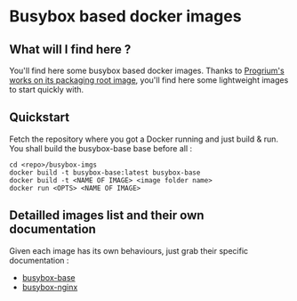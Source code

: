 Busybox based docker images
===========================

What will I find here ?
-----------------------

You'll find here some busybox based docker images.
Thanks to [Progrium's works on its packaging root image](https://github.com/progrium/busybox), you'll find here some lightweight images to start quickly with.

Quickstart
----------

Fetch the repository where you got a Docker running and just build & run. You shall build the busybox-base base before all :

```
cd <repo>/busybox-imgs
docker build -t busybox-base:latest busybox-base
docker build -t <NAME OF IMAGE> <image folder name>
docker run <OPTS> <NAME OF IMAGE>
```


Detailled images list and their own documentation
-------------------------------------------------

Given each image has its own behaviours, just grab their specific documentation :
* [busybox-base](busybox-base/)
* [busybox-nginx](busybox-nginx/) 
